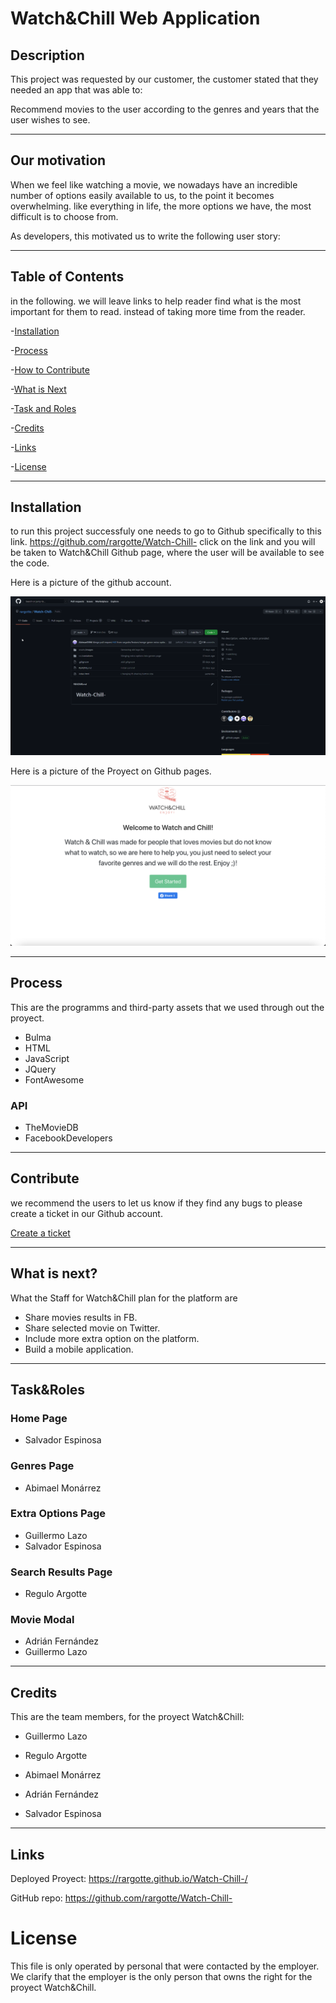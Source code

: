 # Watch&Chill Web Application

## Description
This project was requested by our customer, the customer stated that they needed an app that was able to:

Recommend movies to the user according to the genres and years that the user wishes to see.

---
## Our motivation

When we feel like watching a movie, we nowadays have an incredible number of options easily available to us, to the point it becomes overwhelming. like everything in life, the more options we have, the most difficult is to choose from. 

As developers, this motivated us to write the following user story:

---
## Table of Contents

in the following. we will leave links to help reader find what is the most important for them to read. instead of taking more time from the reader.

-[Installation](#Installation)

-[Process](#Process)

-[How to Contribute](#How_To_Contribute) 

-[What is Next](#What_is_Next)

-[Task and Roles](#Task&Roles)

-[Credits](#Credits)

-[Links](#Links)

-[License](#License)

---
## Installation

to run this project successfuly one needs to go to Github specifically to this link. https://github.com/rargotte/Watch-Chill- click on the link and you will be taken to Watch&Chill Github page, where the user will be available to see the code. 

Here is a picture of the github account. 

![Watch and Chill repository Image](./assets/images/w&c_repo.png)

Here is a picture of the Proyect on Github pages.

![Watch and Chill web page Image](./assets/images/w&c_web_page.png)

---
## Process
This are the programms and third-party assets that we used through out the proyect.

- Bulma
- HTML
- JavaScript
- JQuery
- FontAwesome

### API
- TheMovieDB
- FacebookDevelopers

---
## Contribute
we recommend the users to let us know if they find any bugs to please create a ticket in our Github account.

[Create a ticket](https://github.com/rargotte/Watch-Chill-/issues)

---
## What is next?
What the Staff for Watch&Chill plan for the platform are
- Share movies results in FB.
- Share selected movie on Twitter.
- Include more extra option on the platform.
- Build a mobile application.

---
## Task&Roles

### Home Page
- Salvador Espinosa

### Genres Page
- Abimael Monárrez

### Extra Options Page
- Guillermo Lazo
- Salvador Espinosa

### Search Results Page
- Regulo Argotte

### Movie Modal
- Adrián Fernández
- Guillermo Lazo

---
## Credits
This are the team members, for the proyect Watch&Chill:

- Guillermo Lazo

- Regulo Argotte

- Abimael Monárrez

- Adrián Fernández

- Salvador Espinosa

---
## Links

Deployed Proyect: https://rargotte.github.io/Watch-Chill-/



GitHub repo: https://github.com/rargotte/Watch-Chill-


# License

This file is only operated by personal that were contacted by the employer. We clarify that the employer is the only person that owns the right for the proyect Watch&Chill.

